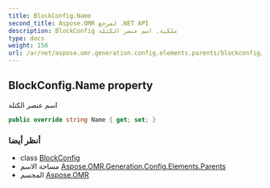 ```yaml
---
title: BlockConfig.Name
second_title: Aspose.OMR لمرجع .NET API
description: BlockConfig ملكية. اسم عنصر الكتلة
type: docs
weight: 150
url: /ar/net/aspose.omr.generation.config.elements.parents/blockconfig/name/
---
```

## BlockConfig.Name property

اسم عنصر الكتلة

```csharp
public override string Name { get; set; }
```

### أنظر أيضا

* class [BlockConfig](../)
* مساحة الاسم [Aspose.OMR.Generation.Config.Elements.Parents](../../blockconfig/)
* المجسم [Aspose.OMR](../../../)


